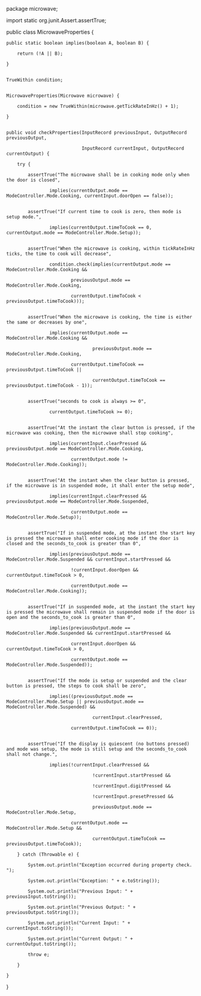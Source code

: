 package microwave;


import static org.junit.Assert.assertTrue;


public class MicrowaveProperties {


    public static boolean implies(boolean A, boolean B) {

        return (!A || B);

    }


    TrueWithin condition;


    MicrowaveProperties(Microwave microwave) {

        condition = new TrueWithin(microwave.getTickRateInHz() + 1);

    }


    public void checkProperties(InputRecord previousInput, OutputRecord previousOutput,

                                InputRecord currentInput, OutputRecord currentOutput) {

        try {

            assertTrue("The microwave shall be in cooking mode only when the door is closed",

                    implies(currentOutput.mode == ModeController.Mode.Cooking, currentInput.doorOpen == false));


            assertTrue("If current time to cook is zero, then mode is setup mode.",

                    implies(currentOutput.timeToCook == 0, currentOutput.mode == ModeController.Mode.Setup));


            assertTrue("When the microwave is cooking, within tickRateInHz ticks, the time to cook will decrease",

                    condition.check(implies(currentOutput.mode == ModeController.Mode.Cooking &&

                            previousOutput.mode == ModeController.Mode.Cooking,

                            currentOutput.timeToCook < previousOutput.timeToCook)));


            assertTrue("When the microwave is cooking, the time is either the same or decreases by one",

                    implies(currentOutput.mode == ModeController.Mode.Cooking &&

                                    previousOutput.mode == ModeController.Mode.Cooking,

                            currentOutput.timeToCook == previousOutput.timeToCook ||

                                    currentOutput.timeToCook == previousOutput.timeToCook - 1));


            assertTrue("seconds to cook is always >= 0",

                    currentOutput.timeToCook >= 0);


            assertTrue("At the instant the clear button is pressed, if the microwave was cooking, then the microwave shall stop cooking",

                    implies(currentInput.clearPressed && previousOutput.mode == ModeController.Mode.Cooking,

                            currentOutput.mode != ModeController.Mode.Cooking));


            assertTrue("At the instant when the clear button is pressed, if the microwave is in suspended mode, it shall enter the setup mode",

                    implies(currentInput.clearPressed && previousOutput.mode == ModeController.Mode.Suspended,

                            currentOutput.mode == ModeController.Mode.Setup));


            assertTrue("If in suspended mode, at the instant the start key is pressed the microwave shall enter cooking mode if the door is closed and the seconds_to_cook is greater than 0",

                    implies(previousOutput.mode == ModeController.Mode.Suspended && currentInput.startPressed &&

                            !currentInput.doorOpen && currentOutput.timeToCook > 0,

                            currentOutput.mode == ModeController.Mode.Cooking));


            assertTrue("If in suspended mode, at the instant the start key is pressed the microwave shall remain in suspended mode if the door is open and the seconds_to_cook is greater than 0",

                    implies(previousOutput.mode == ModeController.Mode.Suspended && currentInput.startPressed &&

                            currentInput.doorOpen && currentOutput.timeToCook > 0,

                            currentOutput.mode == ModeController.Mode.Suspended));


            assertTrue("If the mode is setup or suspended and the clear button is pressed, the steps to cook shall be zero",

                    implies((previousOutput.mode == ModeController.Mode.Setup || previousOutput.mode == ModeController.Mode.Suspended) &&

                                    currentInput.clearPressed,

                            currentOutput.timeToCook == 0));


            assertTrue("If the display is quiescent (no buttons pressed) and mode was setup, the mode is still setup and the seconds_to_cook shall not change.",

                    implies(!currentInput.clearPressed &&

                                    !currentInput.startPressed &&

                                    !currentInput.digitPressed &&

                                    !currentInput.presetPressed &&

                                    previousOutput.mode == ModeController.Mode.Setup,

                            currentOutput.mode == ModeController.Mode.Setup &&

                                    currentOutput.timeToCook == previousOutput.timeToCook));

        } catch (Throwable e) {

            System.out.println("Exception occurred during property check.  ");

            System.out.println("Exception: " + e.toString());

            System.out.println("Previous Input: " + previousInput.toString());

            System.out.println("Previous Output: " + previousOutput.toString());

            System.out.println("Current Input: " + currentInput.toString());

            System.out.println("Current Output: " + currentOutput.toString());

            throw e;

        }

    }

}

